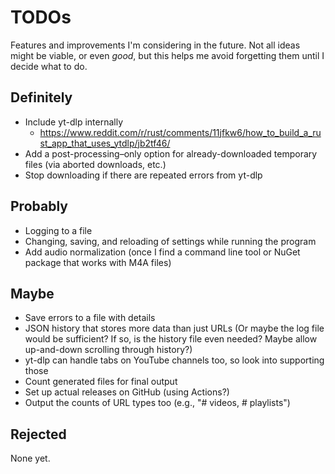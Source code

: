 # TODOs

Features and improvements I'm considering in the future. Not all ideas might be viable, or even _good_, but this helps me avoid forgetting them until I decide what to do.

## Definitely

- Include yt-dlp internally
  - https://www.reddit.com/r/rust/comments/11jfkw6/how_to_build_a_rust_app_that_uses_ytdlp/jb2tf46/
- Add a post-processing–only option for already-downloaded temporary files (via aborted downloads, etc.)
- Stop downloading if there are repeated errors from yt-dlp

## Probably

- Logging to a file
- Changing, saving, and reloading of settings while running the program
- Add audio normalization (once I find a command line tool or NuGet package that works with M4A files)

## Maybe

- Save errors to a file with details
- JSON history that stores more data than just URLs (Or maybe the log file would be sufficient? If so, is the history file even needed? Maybe allow up-and-down scrolling through history?)
- yt-dlp can handle tabs on YouTube channels too, so look into supporting those
- Count generated files for final output
- Set up actual releases on GitHub (using Actions?)
- Output the counts of URL types too (e.g., "# videos, # playlists")

## Rejected

None yet.
